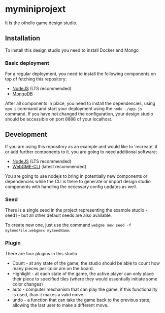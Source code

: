 # myminiprojext
It is the othello game design studio.

## Installation
To install this design studio you need to install Docker and Mongo


### Basic deployment
For a regular deployment, you need to install the following components on top of fetching this repository:
- [NodeJS](https://nodejs.org/en/) (LTS recommended)
- [MongoDB](https://www.mongodb.com/)

After all components in place, you need to install the dependencies, using `npm i` command and start your deployment 
using the `node ./app.js` command. If you have not changed the configuration, your design studio should be accessible on 
port 8888 of your localhost.

## Development
If you are using this repository as an example and would like to 'recreate' it or add further components to it, you are
going to need additional software:
- [NodeJS](https://nodejs.org/en/) (LTS recommended)
- [WebGME-CLI](https://www.npmjs.com/package/webgme-cli) (latest recommended)

You are going to use nodejs to bring in potentially new components or dependencies while the CLI is there to generate or import design studio components with handling the necessary config updates as well.


### Seed
There is a single seed in the project representing the example studio - seed1 - but all other default seeds are also available.

To create new one, just use the command `webgme new seed -f mySeedFile.webgmex mySeedName`.

### Plugin
There are four plugins in this studio
- Count - at any state of the game, the studio should be able to count how many pieces per color are on the board.
- Highlight - at each state of the game, the active player can only place their piece to specified tiles (where they would essentially initiate some color changes)
- auto - computer mechanism that can play the game, if this functionality is used, than it makes a valid move.
- undo - a function that can take the game back to the previous state, allowing the last user to make a different move.
